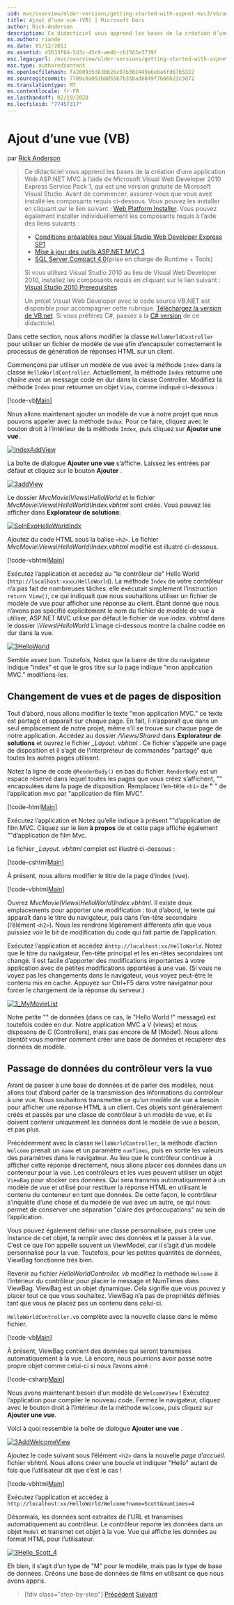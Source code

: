 ```yaml
---
uid: mvc/overview/older-versions/getting-started-with-aspnet-mvc3/vb/adding-a-view
title: Ajout d’une vue (VB) | Microsoft Docs
author: Rick-Anderson
description: Ce didacticiel vous apprend les bases de la création d’une application Web ASP.NET MVC à l’aide de Microsoft Visual Web Developer 2010 Express Service Pack 1, qui est...
ms.author: riande
ms.date: 01/12/2011
ms.assetid: d3633f64-5d3c-45c9-ae4b-cb1563e3739f
msc.legacyurl: /mvc/overview/older-versions/getting-started-with-aspnet-mvc3/vb/adding-a-view
msc.type: authoredcontent
ms.openlocfilehash: fa200935d83bb26c07b302449a6eba6fd67b5322
ms.sourcegitcommit: 7709c0a091b8d55b7b33bad8849f7b66b23c3d72
ms.translationtype: MT
ms.contentlocale: fr-FR
ms.lasthandoff: 02/19/2020
ms.locfileid: "77457317"
---
```

# <a name="adding-a-view-vb"></a>Ajout d’une vue (VB)

par [Rick Anderson](https://twitter.com/RickAndMSFT)

> Ce didacticiel vous apprend les bases de la création d’une application Web ASP.NET MVC à l’aide de Microsoft Visual Web Developer 2010 Express Service Pack 1, qui est une version gratuite de Microsoft Visual Studio. Avant de commencer, assurez-vous que vous avez installé les composants requis ci-dessous. Vous pouvez les installer en cliquant sur le lien suivant : [Web Platform Installer](https://www.microsoft.com/web/gallery/install.aspx?appid=VWD2010SP1Pack). Vous pouvez également installer individuellement les composants requis à l’aide des liens suivants :
> 
> - [Conditions préalables pour Visual Studio Web Developer Express SP1](https://www.microsoft.com/web/gallery/install.aspx?appid=VWD2010SP1Pack)
> - [Mise à jour des outils ASP.NET MVC 3](https://www.microsoft.com/web/gallery/install.aspx?appsxml=&amp;appid=MVC3)
> - [SQL Server Compact 4,0](https://www.microsoft.com/web/gallery/install.aspx?appid=SQLCE;SQLCEVSTools_4_0)(prise en charge de Runtime + Tools)
> 
> Si vous utilisez Visual Studio 2010 au lieu de Visual Web Developer 2010, installez les composants requis en cliquant sur le lien suivant : [Visual Studio 2010 Prerequisites](https://www.microsoft.com/web/gallery/install.aspx?appsxml=&amp;appid=VS2010SP1Pack).
> 
> Un projet Visual Web Developer avec le code source VB.NET est disponible pour accompagner cette rubrique. [Téléchargez la version de VB.net](https://code.msdn.microsoft.com/Introduction-to-MVC-3-10d1b098). Si vous préférez C#, passez à la [ C# version](../cs/adding-a-view.md) de ce didacticiel.

Dans cette section, nous allons modifier la classe `HelloWorldController` pour utiliser un fichier de modèle de vue afin d’encapsuler correctement le processus de génération de réponses HTML sur un client.

Commençons par utiliser un modèle de vue avec la méthode `Index` dans la classe `HelloWorldController`. Actuellement, la méthode `Index` retourne une chaîne avec un message codé en dur dans la classe Controller. Modifiez la méthode `Index` pour retourner un objet `View`, comme indiqué ci-dessous :

[!code-vb[Main](adding-a-view/samples/sample1.vb)]

Nous allons maintenant ajouter un modèle de vue à notre projet que nous pouvons appeler avec la méthode `Index`. Pour ce faire, cliquez avec le bouton droit à l’intérieur de la méthode `Index`, puis cliquez sur **Ajouter une vue**.

[![IndexAddView](adding-a-view/_static/image2.png "IndexAddView")](adding-a-view/_static/image1.png)

La boîte de dialogue **Ajouter une vue** s’affiche. Laissez les entrées par défaut et cliquez sur le bouton **Ajouter** .

[![3addView](adding-a-view/_static/image4.png "3addView")](adding-a-view/_static/image3.png)

Le dossier *MvcMovie\Views\HelloWorld* et le fichier *MvcMovie\Views\HelloWorld\Index.vbhtml* sont créés. Vous pouvez les afficher dans **Explorateur de solutions**:

[![SolnExpHelloWorldIndx](adding-a-view/_static/image6.png "SolnExpHelloWorldIndx")](adding-a-view/_static/image5.png)

Ajoutez du code HTML sous la balise `<h2>`. Le fichier *MvcMovie\Views\HelloWorld\Index.vbhtml* modifié est illustré ci-dessous.

[!code-vbhtml[Main](adding-a-view/samples/sample2.vbhtml)]

Exécutez l’application et accédez au &quot;le contrôleur de&quot; Hello World (`http://localhost:xxxx/HelloWorld`). La méthode `Index` de votre contrôleur n’a pas fait de nombreuses tâches. elle exécutait simplement l’instruction `return View()`, ce qui indiquait que nous souhaitions utiliser un fichier de modèle de vue pour afficher une réponse au client. Étant donné que nous n’avons pas spécifié explicitement le nom du fichier de modèle de vue à utiliser, ASP.NET MVC utilise par défaut le fichier de vue *index. vbhtml* dans le dossier *\Views\HelloWorld* L’image ci-dessous montre la chaîne codée en dur dans la vue.

[![3HelloWorld](adding-a-view/_static/image8.png "3HelloWorld")](adding-a-view/_static/image7.png)

Semble assez bon. Toutefois, Notez que la barre de titre du navigateur indique &quot;index&quot; et que le gros titre sur la page indique &quot;mon application MVC.&quot; modifions-les.

## <a name="changing-views-and-layout-pages"></a>Changement de vues et de pages de disposition

Tout d’abord, nous allons modifier le texte &quot;mon application MVC.&quot; ce texte est partagé et apparaît sur chaque page. En fait, il n’apparaît que dans un seul emplacement de notre projet, même s’il se trouve sur chaque page de notre application. Accédez au dossier */Views/Shared* dans **Explorateur de solutions** et ouvrez le fichier *\_Layout. vbhtml* . Ce fichier s’appelle une page de disposition et il s’agit de l’interpréteur de commandes &quot;partagé&quot; que toutes les autres pages utilisent.

Notez la ligne de code `@RenderBody()` en bas du fichier. `RenderBody` est un espace réservé dans lequel toutes les pages que vous créez s’affichent, &quot;&quot; encapsulées dans la page de disposition. Remplacez l’en-tête `<h1>` de **&quot;** &quot; de l’application mvc par &quot;application de film MVC&quot;.

[!code-html[Main](adding-a-view/samples/sample3.html)]

Exécutez l’application et Notez qu’elle indique à présent &quot;&quot;d’application de film MVC. Cliquez sur le lien **à propos** de et cette page affiche également &quot;&quot;d’application de film Mvc.

Le fichier *\_Layout. vbhtml* complet est illustré ci-dessous :

[!code-cshtml[Main](adding-a-view/samples/sample4.cshtml)]

À présent, nous allons modifier le titre de la page d’index (vue).

[!code-vbhtml[Main](adding-a-view/samples/sample5.vbhtml)]

Ouvrez *MvcMovie\Views\HelloWorld\Index.vbhtml*. Il existe deux emplacements pour apporter une modification : tout d’abord, le texte qui apparaît dans le titre du navigateur, puis dans l’en-tête secondaire (l’élément `<h2>`). Nous les rendrons légèrement différents afin que vous puissiez voir le bit de modification du code qui fait partie de l’application.

Exécutez l’application et accédez à`http://localhost:xx/HelloWorld`. Notez que le titre du navigateur, l’en-tête principal et les en-têtes secondaires ont changé. Il est facile d’apporter des modifications importantes à votre application avec de petites modifications apportées à une vue. (Si vous ne voyez pas les changements dans le navigateur, vous voyez peut-être le contenu mis en cache. Appuyez sur Ctrl+F5 dans votre navigateur pour forcer le chargement de la réponse du serveur.)

[![3_MyMovieList](adding-a-view/_static/image10.png "3_MyMovieList")](adding-a-view/_static/image9.png)

Notre petite &quot;&quot; de données (dans ce cas, le &quot;Hello World !&quot; message) est toutefois codée en dur. Notre application MVC a V (views) et nous disposons de C (Controllers), mais pas encore de M (Model). Nous allons bientôt vous montrer comment créer une base de données et récupérer des données de modèle.

## <a name="passing-data-from-the-controller-to-the-view"></a>Passage de données du contrôleur vers la vue

Avant de passer à une base de données et de parler des modèles, nous allons tout d’abord parler de la transmission des informations du contrôleur à une vue. Nous souhaitons transmettre ce qu’un modèle de vue a besoin pour afficher une réponse HTML à un client. Ces objets sont généralement créés et passés par une classe de contrôleur à un modèle de vue, et ils doivent contenir uniquement les données dont le modèle de vue a besoin, et pas plus.

Précédemment avec la classe `HelloWorldController`, la méthode d’action `Welcome` prenait un `name` et un paramètre `numTimes`, puis en sortie les valeurs des paramètres dans le navigateur. Au lieu que le contrôleur continue à afficher cette réponse directement, nous allons placer ces données dans un conteneur pour la vue. Les contrôleurs et les vues peuvent utiliser un objet `ViewBag` pour stocker ces données. Qui sera transmis automatiquement à un modèle de vue et utilisé pour restituer la réponse HTML en utilisant le contenu du conteneur en tant que données. De cette façon, le contrôleur s’inquiète d’une chose et du modèle de vue avec un autre, ce qui nous permet de conserver une séparation &quot;claire des préoccupations&quot; au sein de l’application.

Vous pouvez également définir une classe personnalisée, puis créer une instance de cet objet, la remplir avec des données et la passer à la vue. C’est ce que l’on appelle souvent un ViewModel, car il s’agit d’un modèle personnalisé pour la vue. Toutefois, pour les petites quantités de données, ViewBag fonctionne très bien.

Revenir au fichier *HelloWorldController. vb* modifiez la méthode `Welcome` à l’intérieur du contrôleur pour placer le message et NumTimes dans ViewBag. ViewBag est un objet dynamique. Cela signifie que vous pouvez y placer tout ce que vous souhaitez. ViewBag n’a pas de propriétés définies tant que vous ne placez pas un contenu dans celui-ci.

`HelloWorldController.vb` complète avec la nouvelle classe dans le même fichier.

[!code-vb[Main](adding-a-view/samples/sample6.vb)]

À présent, ViewBag contient des données qui seront transmises automatiquement à la vue. Là encore, nous pourrions avoir passé notre propre objet comme celui-ci si nous l’avons aimé :

[!code-csharp[Main](adding-a-view/samples/sample7.cs)]

Nous avons maintenant besoin d’un modèle de `WelcomeView` ! Exécutez l’application pour compiler le nouveau code. Fermez le navigateur, cliquez avec le bouton droit à l’intérieur de la méthode `Welcome`, puis cliquez sur **Ajouter une vue**.

Voici à quoi ressemble la boîte de dialogue **Ajouter une vue** .

[![3AddWelcomeView](adding-a-view/_static/image12.png "3AddWelcomeView")](adding-a-view/_static/image11.png)

Ajoutez le code suivant sous l’élément `<h2>` dans la nouvelle <em>page d’accueil.</em> fichier vbhtml. Nous allons créer une boucle et indiquer &quot;Hello&quot; autant de fois que l’utilisateur dit que c’est le cas !

[!code-vbhtml[Main](adding-a-view/samples/sample8.vbhtml)]

Exécutez l’application et accédez à `http://localhost:xx/HelloWorld/Welcome?name=Scott&numtimes=4`

Désormais, les données sont extraites de l’URL et transmises automatiquement au contrôleur. Le contrôleur reporte les données dans un objet `Model` et transmet cet objet à la vue. Vue qui affiche les données au format HTML pour l’utilisateur.

[![3Hello_Scott_4](adding-a-view/_static/image14.png "3Hello_Scott_4")](adding-a-view/_static/image13.png)

Eh bien, il s’agit d’un type de &quot;M&quot; pour le modèle, mais pas le type de base de données. Créons une base de données de films en utilisant ce que nous avons appris.

> [!div class="step-by-step"]
> [Précédent](adding-a-controller.md)
> [Suivant](adding-a-model.md)
